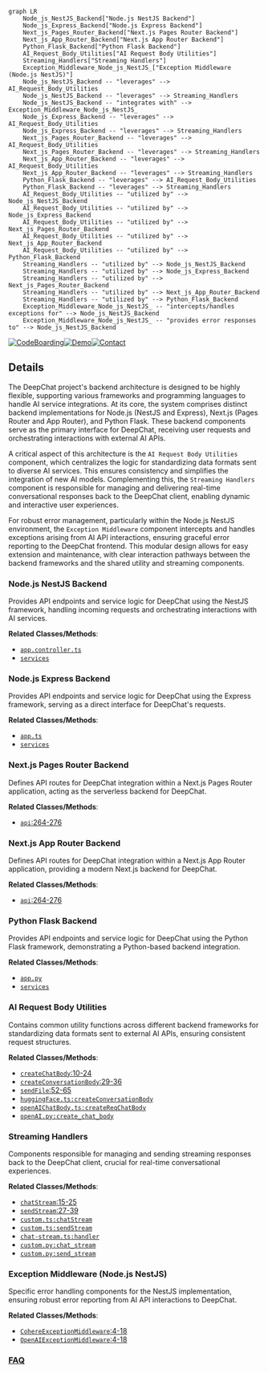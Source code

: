 ```mermaid
graph LR
    Node_js_NestJS_Backend["Node.js NestJS Backend"]
    Node_js_Express_Backend["Node.js Express Backend"]
    Next_js_Pages_Router_Backend["Next.js Pages Router Backend"]
    Next_js_App_Router_Backend["Next.js App Router Backend"]
    Python_Flask_Backend["Python Flask Backend"]
    AI_Request_Body_Utilities["AI Request Body Utilities"]
    Streaming_Handlers["Streaming Handlers"]
    Exception_Middleware_Node_js_NestJS_["Exception Middleware (Node.js NestJS)"]
    Node_js_NestJS_Backend -- "leverages" --> AI_Request_Body_Utilities
    Node_js_NestJS_Backend -- "leverages" --> Streaming_Handlers
    Node_js_NestJS_Backend -- "integrates with" --> Exception_Middleware_Node_js_NestJS_
    Node_js_Express_Backend -- "leverages" --> AI_Request_Body_Utilities
    Node_js_Express_Backend -- "leverages" --> Streaming_Handlers
    Next_js_Pages_Router_Backend -- "leverages" --> AI_Request_Body_Utilities
    Next_js_Pages_Router_Backend -- "leverages" --> Streaming_Handlers
    Next_js_App_Router_Backend -- "leverages" --> AI_Request_Body_Utilities
    Next_js_App_Router_Backend -- "leverages" --> Streaming_Handlers
    Python_Flask_Backend -- "leverages" --> AI_Request_Body_Utilities
    Python_Flask_Backend -- "leverages" --> Streaming_Handlers
    AI_Request_Body_Utilities -- "utilized by" --> Node_js_NestJS_Backend
    AI_Request_Body_Utilities -- "utilized by" --> Node_js_Express_Backend
    AI_Request_Body_Utilities -- "utilized by" --> Next_js_Pages_Router_Backend
    AI_Request_Body_Utilities -- "utilized by" --> Next_js_App_Router_Backend
    AI_Request_Body_Utilities -- "utilized by" --> Python_Flask_Backend
    Streaming_Handlers -- "utilized by" --> Node_js_NestJS_Backend
    Streaming_Handlers -- "utilized by" --> Node_js_Express_Backend
    Streaming_Handlers -- "utilized by" --> Next_js_Pages_Router_Backend
    Streaming_Handlers -- "utilized by" --> Next_js_App_Router_Backend
    Streaming_Handlers -- "utilized by" --> Python_Flask_Backend
    Exception_Middleware_Node_js_NestJS_ -- "intercepts/handles exceptions for" --> Node_js_NestJS_Backend
    Exception_Middleware_Node_js_NestJS_ -- "provides error responses to" --> Node_js_NestJS_Backend
```

[![CodeBoarding](https://img.shields.io/badge/Generated%20by-CodeBoarding-9cf?style=flat-square)](https://github.com/CodeBoarding/GeneratedOnBoardings)[![Demo](https://img.shields.io/badge/Try%20our-Demo-blue?style=flat-square)](https://www.codeboarding.org/demo)[![Contact](https://img.shields.io/badge/Contact%20us%20-%20contact@codeboarding.org-lightgrey?style=flat-square)](mailto:contact@codeboarding.org)

## Details

The DeepChat project's backend architecture is designed to be highly flexible, supporting various frameworks and programming languages to handle AI service integrations. At its core, the system comprises distinct backend implementations for Node.js (NestJS and Express), Next.js (Pages Router and App Router), and Python Flask. These backend components serve as the primary interface for DeepChat, receiving user requests and orchestrating interactions with external AI APIs.

A critical aspect of this architecture is the `AI Request Body Utilities` component, which centralizes the logic for standardizing data formats sent to diverse AI services. This ensures consistency and simplifies the integration of new AI models. Complementing this, the `Streaming Handlers` component is responsible for managing and delivering real-time conversational responses back to the DeepChat client, enabling dynamic and interactive user experiences.

For robust error management, particularly within the Node.js NestJS environment, the `Exception Middleware` component intercepts and handles exceptions arising from AI API interactions, ensuring graceful error reporting to the DeepChat frontend. This modular design allows for easy extension and maintenance, with clear interaction pathways between the backend frameworks and the shared utility and streaming components.

### Node.js NestJS Backend
Provides API endpoints and service logic for DeepChat using the NestJS framework, handling incoming requests and orchestrating interactions with AI services.


**Related Classes/Methods**:

- <a href="https://github.com/OvidijusParsiunas/deep-chat/blob/main/example-servers/node/nestjs/src/app.controller.ts" target="_blank" rel="noopener noreferrer">`app.controller.ts`</a>
- <a href="https://github.com/OvidijusParsiunas/deep-chat/blob/main/example-servers/node/nestjs/src/services" target="_blank" rel="noopener noreferrer">`services`</a>


### Node.js Express Backend
Provides API endpoints and service logic for DeepChat using the Express framework, serving as a direct interface for DeepChat's requests.


**Related Classes/Methods**:

- <a href="https://github.com/OvidijusParsiunas/deep-chat/blob/main/example-servers/node/express/src/app.ts" target="_blank" rel="noopener noreferrer">`app.ts`</a>
- <a href="https://github.com/OvidijusParsiunas/deep-chat/blob/main/example-servers/node/express/src/services" target="_blank" rel="noopener noreferrer">`services`</a>


### Next.js Pages Router Backend
Defines API routes for DeepChat integration within a Next.js Pages Router application, acting as the serverless backend for DeepChat.


**Related Classes/Methods**:

- <a href="https://github.com/OvidijusParsiunas/deep-chat/blob/main/component/src/webModel/webModel.ts#L264-L276" target="_blank" rel="noopener noreferrer">`api`:264-276</a>


### Next.js App Router Backend
Defines API routes for DeepChat integration within a Next.js App Router application, providing a modern Next.js backend for DeepChat.


**Related Classes/Methods**:

- <a href="https://github.com/OvidijusParsiunas/deep-chat/blob/main/component/src/webModel/webModel.ts#L264-L276" target="_blank" rel="noopener noreferrer">`api`:264-276</a>


### Python Flask Backend
Provides API endpoints and service logic for DeepChat using the Python Flask framework, demonstrating a Python-based backend integration.


**Related Classes/Methods**:

- <a href="https://github.com/OvidijusParsiunas/deep-chat/blob/main/example-servers/python/flask/src/app.py" target="_blank" rel="noopener noreferrer">`app.py`</a>
- <a href="https://github.com/OvidijusParsiunas/deep-chat/blob/main/example-servers/python/flask/src/services" target="_blank" rel="noopener noreferrer">`services`</a>


### AI Request Body Utilities
Contains common utility functions across different backend frameworks for standardizing data formats sent to external AI APIs, ensuring consistent request structures.


**Related Classes/Methods**:

- <a href="https://github.com/OvidijusParsiunas/deep-chat/blob/main/example-servers/node/nestjs/src/services/openAI.ts#L10-L24" target="_blank" rel="noopener noreferrer">`createChatBody`:10-24</a>
- <a href="https://github.com/OvidijusParsiunas/deep-chat/blob/main/example-servers/node/nestjs/src/services/huggingFace.ts#L29-L36" target="_blank" rel="noopener noreferrer">`createConversationBody`:29-36</a>
- <a href="https://github.com/OvidijusParsiunas/deep-chat/blob/main/example-servers/node/nestjs/src/services/huggingFace.ts#L52-L65" target="_blank" rel="noopener noreferrer">`sendFile`:52-65</a>
- <a href="https://github.com/OvidijusParsiunas/deep-chat/blob/main/example-servers/node/nestjs/src/services/huggingFace.ts" target="_blank" rel="noopener noreferrer">`huggingFace.ts:createConversationBody`</a>
- <a href="https://github.com/OvidijusParsiunas/deep-chat/blob/main/example-servers/nextjs/pages-router/utils/openAIChatBody.ts" target="_blank" rel="noopener noreferrer">`openAIChatBody.ts:createReqChatBody`</a>
- <a href="https://github.com/OvidijusParsiunas/deep-chat/blob/main/example-servers/python/flask/src/services/openAI.py" target="_blank" rel="noopener noreferrer">`openAI.py:create_chat_body`</a>


### Streaming Handlers
Components responsible for managing and sending streaming responses back to the DeepChat client, crucial for real-time conversational experiences.


**Related Classes/Methods**:

- <a href="https://github.com/OvidijusParsiunas/deep-chat/blob/main/example-servers/node/nestjs/src/services/custom.ts#L15-L25" target="_blank" rel="noopener noreferrer">`chatStream`:15-25</a>
- <a href="https://github.com/OvidijusParsiunas/deep-chat/blob/main/example-servers/node/nestjs/src/services/custom.ts#L27-L39" target="_blank" rel="noopener noreferrer">`sendStream`:27-39</a>
- <a href="https://github.com/OvidijusParsiunas/deep-chat/blob/main/example-servers/node/nestjs/src/services/custom.ts" target="_blank" rel="noopener noreferrer">`custom.ts:chatStream`</a>
- <a href="https://github.com/OvidijusParsiunas/deep-chat/blob/main/example-servers/node/nestjs/src/services/custom.ts" target="_blank" rel="noopener noreferrer">`custom.ts:sendStream`</a>
- <a href="https://github.com/OvidijusParsiunas/deep-chat/blob/main/example-servers/nextjs/pages-router/pages/api/custom/chat-stream.ts" target="_blank" rel="noopener noreferrer">`chat-stream.ts:handler`</a>
- <a href="https://github.com/OvidijusParsiunas/deep-chat/blob/main/example-servers/python/flask/src/services/custom.py" target="_blank" rel="noopener noreferrer">`custom.py:chat_stream`</a>
- <a href="https://github.com/OvidijusParsiunas/deep-chat/blob/main/example-servers/python/flask/src/services/custom.py" target="_blank" rel="noopener noreferrer">`custom.py:send_stream`</a>


### Exception Middleware (Node.js NestJS)
Specific error handling components for the NestJS implementation, ensuring robust error reporting from AI API interactions to DeepChat.


**Related Classes/Methods**:

- <a href="https://github.com/OvidijusParsiunas/deep-chat/blob/main/example-servers/node/nestjs/src/utils/cohereExceptionMiddleware.ts#L4-L18" target="_blank" rel="noopener noreferrer">`CohereExceptionMiddleware`:4-18</a>
- <a href="https://github.com/OvidijusParsiunas/deep-chat/blob/main/example-servers/node/nestjs/src/utils/openAIExceptionMiddleware.ts#L4-L18" target="_blank" rel="noopener noreferrer">`OpenAIExceptionMiddleware`:4-18</a>




### [FAQ](https://github.com/CodeBoarding/GeneratedOnBoardings/tree/main?tab=readme-ov-file#faq)